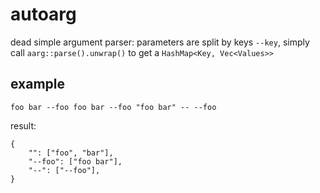 # autoarg

dead simple argument parser:
parameters are split by keys `--key`,
simply call `aarg::parse().unwrap()`
to get a `HashMap<Key, Vec<Values>>`

## example

```
foo bar --foo foo bar --foo "foo bar" -- --foo
```

result:

```
{
	"": ["foo", "bar"],
	"--foo": ["foo bar"],
	"--": ["--foo"],
}
```
